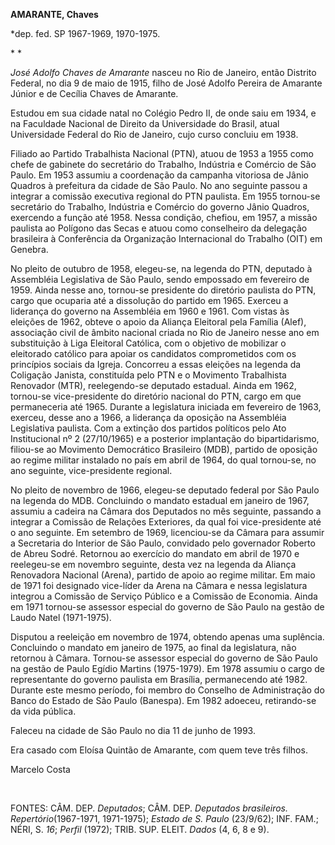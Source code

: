 **AMARANTE, Chaves**

\*dep. fed. SP 1967-1969, 1970-1975.

* *

*José Adolfo Chaves de Amarante* nasceu no Rio de Janeiro, então
Distrito Federal, no dia 9 de maio de 1915, filho de José Adolfo Pereira
de Amarante Júnior e de Cecília Chaves de Amarante.

Estudou em sua cidade natal no Colégio Pedro II, de onde saiu em 1934, e
na Faculdade Nacional de Direito da Universidade do Brasil, atual
Universidade Federal do Rio de Janeiro, cujo curso concluiu em 1938.

Filiado ao Partido Trabalhista Nacional (PTN), atuou de 1953 a 1955 como
chefe de gabinete do secretário do Trabalho, Indústria e Comércio de São
Paulo. Em 1953 assumiu a coordenação da campanha vitoriosa de Jânio
Quadros à prefeitura da cidade de São Paulo. No ano seguinte passou a
integrar a comissão executiva regional do PTN paulista. Em 1955
tornou-se secretário do Trabalho, Indústria e Comércio do governo Jânio
Quadros, exercendo a função até 1958. Nessa condição, chefiou, em 1957,
a missão paulista ao Polígono das Secas e atuou como conselheiro da
delegação brasileira à Conferência da Organização Internacional do
Trabalho (OIT) em Genebra.

No pleito de outubro de 1958, elegeu-se, na legenda do PTN, deputado à
Assembléia Legislativa de São Paulo, sendo empossado em fevereiro de
1959. Ainda nesse ano, tornou-se presidente do diretório paulista do
PTN, cargo que ocuparia até a dissolução do partido em 1965. Exerceu a
liderança do governo na Assembléia em 1960 e 1961. Com vistas às
eleições de 1962, obteve o apoio da Aliança Eleitoral pela Família
(Alef), associação civil de âmbito nacional criada no Rio de Janeiro
nesse ano em substituição à Liga Eleitoral Católica, com o objetivo de
mobilizar o eleitorado católico para apoiar os candidatos comprometidos
com os princípios sociais da Igreja. Concorreu a essas eleições na
legenda da Coligação Janista, constituída pelo PTN e o Movimento
Trabalhista Renovador (MTR), reelegendo-se deputado estadual. Ainda em
1962, tornou-se vice-presidente do diretório nacional do PTN, cargo em
que permaneceria até 1965. Durante a legislatura iniciada em fevereiro
de 1963, exerceu, desse ano a 1966, a liderança da oposição na
Assembléia Legislativa paulista. Com a extinção dos partidos políticos
pelo Ato Institucional nº 2 (27/10/1965) e a posterior implantação do
bipartidarismo, filiou-se ao Movimento Democrático Brasileiro (MDB),
partido de oposição ao regime militar instalado no país em abril de
1964, do qual tornou-se, no ano seguinte, vice-presidente regional.

No pleito de novembro de 1966, elegeu-se deputado federal por São Paulo
na legenda do MDB. Concluindo o mandato estadual em janeiro de 1967,
assumiu a cadeira na Câmara dos Deputados no mês seguinte, passando a
integrar a Comissão de Relações Exteriores, da qual foi vice-presidente
até o ano seguinte. Em setembro de 1969, licenciou-se da Câmara para
assumir a Secretaria do Interior de São Paulo, convidado pelo governador
Roberto de Abreu Sodré. Retornou ao exercício do mandato em abril de
1970 e reelegeu-se em novembro seguinte, desta vez na legenda da Aliança
Renovadora Nacional (Arena), partido de apoio ao regime militar. Em maio
de 1971 foi designado vice-líder da Arena na Câmara e nessa legislatura
integrou a Comissão de Serviço Público e a Comissão de Economia. Ainda
em 1971 tornou-se assessor especial do governo de São Paulo na gestão de
Laudo Natel (1971-1975).

Disputou a reeleição em novembro de 1974, obtendo apenas uma suplência.
Concluindo o mandato em janeiro de 1975, ao final da legislatura, não
retornou à Câmara. Tornou-se assessor especial do governo de São Paulo
na gestão de Paulo Egídio Martins (1975-1979). Em 1978 assumiu o cargo
de representante do governo paulista em Brasília, permanecendo até 1982.
Durante este mesmo período, foi membro do Conselho de Administração do
Banco do Estado de São Paulo (Banespa). Em 1982 adoeceu, retirando-se da
vida pública.

Faleceu na cidade de São Paulo no dia 11 de junho de 1993.

Era casado com Eloísa Quintão de Amarante, com quem teve três filhos.

Marcelo Costa

 

FONTES: CÂM. DEP. *Deputados*; CÂM. DEP. *Deputados brasileiros.
Repertório*(1967-1971, 1971-1975); *Estado de S. Paulo* (23/9/62); INF.
FAM.; NÉRI, S. *16*; *Perfil* (1972); TRIB. SUP. ELEIT. *Dados* (4, 6, 8
e 9).

 
